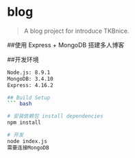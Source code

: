 # blog

> A blog project for introduce  TKBnice.

##使用 Express + MongoDB 搭建多人博客

##开发环境
``` bash
Node.js: 8.9.1
MongoDB: 3.4.10
Express: 4.16.2

## Build Setup
``` bash

# 安装依赖包 install dependencies
npm install

# 开发 
node index.js
需要连接MongoDB

